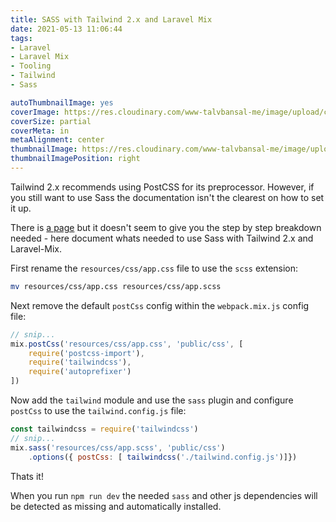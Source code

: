 ```yaml
---
title: SASS with Tailwind 2.x and Laravel Mix
date: 2021-05-13 11:06:44
tags:
- Laravel
- Laravel Mix
- Tooling
- Tailwind
- Sass

autoThumbnailImage: yes
coverImage: https://res.cloudinary.com/www-talvbansal-me/image/upload/c_scale,w_1600/v1620900836/posts/east-river-skyline-view.jpg
coverSize: partial
coverMeta: in
metaAlignment: center
thumbnailImage: https://res.cloudinary.com/www-talvbansal-me/image/upload/c_scale,w_280/v1620900836/posts/east-river-skyline-view.jpg
thumbnailImagePosition: right
---
```


Tailwind 2.x recommends using PostCSS for its preprocessor. However, if you still want to use Sass the documentation isn't the clearest on how to set it up.

There is [a page](https://tailwindcss.com/docs/using-with-preprocessors#sass) but it doesn't seem to give you the step by step breakdown needed - here document whats needed to use Sass with Tailwind 2.x and Laravel-Mix.

First rename the `resources/css/app.css` file to use the `scss` extension:

```bash
mv resources/css/app.css resources/css/app.scss
```

Next remove the default `postCss` config within the `webpack.mix.js` config file:

```javascript
// snip...
mix.postCss('resources/css/app.css', 'public/css', [
    require('postcss-import'),
    require('tailwindcss'),
    require('autoprefixer')
])
```

Now add the `tailwind` module and use the `sass` plugin and configure `postCss` to use the `tailwind.config.js` file:
```javascript
const tailwindcss = require('tailwindcss')
// snip...
mix.sass('resources/css/app.scss', 'public/css')
    .options({ postCss: [ tailwindcss('./tailwind.config.js')]})
```

Thats it!

When you run `npm run dev` the needed `sass` and other js dependencies will be detected as missing and automatically installed.
<!-- more -->